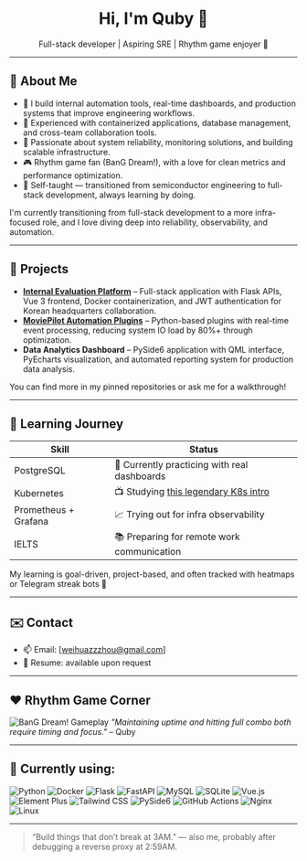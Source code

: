 <h1 align="center">Hi, I'm Quby 👋</h1>

<p align="center">
  Full-stack developer | Aspiring SRE | Rhythm game enjoyer 🎵
</p>

---

## 🌟 About Me

- 🧰 I build internal automation tools, real-time dashboards, and production systems that improve engineering workflows.
- 🐳 Experienced with containerized applications, database management, and cross-team collaboration tools.
- 🔧 Passionate about system reliability, monitoring solutions, and building scalable infrastructure.
- 🎮 Rhythm game fan (BanG Dream!), with a love for clean metrics and performance optimization.
- 🧠 Self-taught — transitioned from semiconductor engineering to full-stack development, always learning by doing.

I'm currently transitioning from full-stack development to a more infra-focused role, and I love diving deep into reliability, observability, and automation.

---

## 🚀 Projects

- **[Internal Evaluation Platform](https://github.com/akaBoyLovesToCode/sol-evaluation-system)** – Full-stack application with Flask APIs, Vue 3 frontend, Docker containerization, and JWT authentication for Korean headquarters collaboration.
- **[MoviePilot Automation Plugins](https://github.com/sharkbeee/mpPlus)** – Python-based plugins with real-time event processing, reducing system IO load by 80%+ through optimization.
- **Data Analytics Dashboard** – PySide6 application with QML interface, PyEcharts visualization, and automated reporting system for production data analysis.

You can find more in my pinned repositories or ask me for a walkthrough!

---

## 🧠 Learning Journey

| Skill | Status |
|---|---|
| PostgreSQL | 🔄 Currently practicing with real dashboards |
| Kubernetes | 📺 Studying [this legendary K8s intro](https://www.youtube.com/watch?v=X48VuDVv0do) |
| Prometheus + Grafana | 📈 Trying out for infra observability |
| IELTS | 📚 Preparing for remote work communication |

My learning is goal-driven, project-based, and often tracked with heatmaps or Telegram streak bots 🧪

---

## ✉️ Contact

- 📫 Email: [weihuazzzhou@gmail.com]
- 📝 Resume: available upon request

---

## ❤️ Rhythm Game Corner

![BanG Dream! Gameplay](https://github.com/user-attachments/assets/a141ed80-4aed-4c9f-8f9b-beceb19742dc)
_"Maintaining uptime and hitting full combo both require timing and focus."_ – Quby

---

## 🐧 Currently using:

![Python](https://img.shields.io/badge/-Python-3776AB?logo=python&logoColor=white) ![Docker](https://img.shields.io/badge/-Docker-2496ED?logo=docker&logoColor=white) ![Flask](https://img.shields.io/badge/-Flask-000000?logo=flask) ![FastAPI](https://img.shields.io/badge/-FastAPI-009688?logo=fastapi&logoColor=white) ![MySQL](https://img.shields.io/badge/-MySQL-4479A1?logo=mysql&logoColor=white) ![SQLite](https://img.shields.io/badge/-SQLite-003B57?logo=sqlite&logoColor=white) ![Vue.js](https://img.shields.io/badge/-Vue.js-4FC08D?logo=vue.js&logoColor=white) ![Element Plus](https://img.shields.io/badge/-Element%20Plus-409EFF?logo=element&logoColor=white) ![Tailwind CSS](https://img.shields.io/badge/-Tailwind%20CSS-06B6D4?logo=tailwindcss&logoColor=white) ![PySide6](https://img.shields.io/badge/-PySide6-41CD52?logo=qt&logoColor=white) ![GitHub Actions](https://img.shields.io/badge/-GitHub%20Actions-2088FF?logo=githubactions&logoColor=white) ![Nginx](https://img.shields.io/badge/-Nginx-009639?logo=nginx&logoColor=white) ![Linux](https://img.shields.io/badge/-Linux-FCC624?logo=linux&logoColor=black)

---

> “Build things that don’t break at 3AM.”
> — also me, probably after debugging a reverse proxy at 2:59AM.
